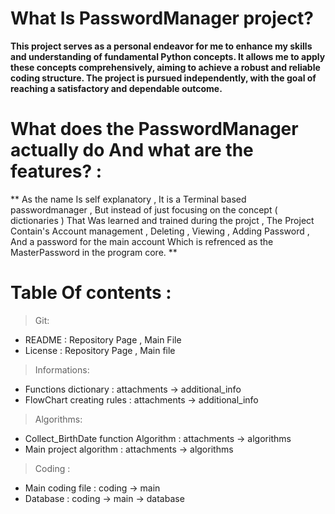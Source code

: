 # What Is PasswordManager project?

**This project serves as a personal endeavor for me to enhance my skills and understanding of fundamental Python concepts. It allows me to apply these concepts comprehensively, aiming to achieve a robust and reliable coding structure. The project is pursued independently, with the goal of reaching a satisfactory and dependable outcome.**

# What does the PasswordManager actually do And what are the features? :
** As the name Is self explanatory , It is a Terminal based passwordmanager , But instead of just focusing on the concept ( dictionaries ) That Was learned and trained during the projct ,
The Project Contain's Account management , Deleting , Viewing , Adding Password , And a password for the main account Which is refrenced as the MasterPassword in the program core. **

# Table Of contents : 
> Git:
  - README : Repository Page , Main File 
  - License : Repository Page , Main file
> Informations:
  - Functions dictionary : attachments -> additional_info
  - FlowChart creating rules : attachments -> additional_info
> Algorithms:
  - Collect_BirthDate function Algorithm : attachments -> algorithms
  - Main project algorithm : attachments -> algorithms
> Coding :
  - Main coding file : coding -> main
  - Database : coding -> main -> database


